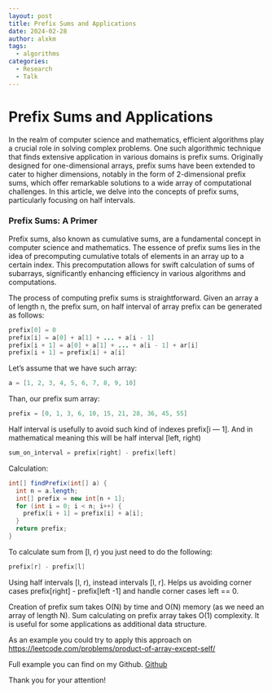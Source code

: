 ```yaml
---
layout: post
title: Prefix Sums and Applications
date: 2024-02-28
author: alxkm
tags:
  - algorithms
categories:
  - Research
  - Talk
---
```


# Prefix Sums and Applications

In the realm of computer science and mathematics, efficient algorithms play a crucial role in solving complex problems. One such algorithmic technique that finds extensive application in various domains is prefix sums. Originally designed for one-dimensional arrays, prefix sums have been extended to cater to higher dimensions, notably in the form of 2-dimensional prefix sums, which offer remarkable solutions to a wide array of computational challenges. In this article, we delve into the concepts of prefix sums, particularly focusing on half intervals.

### Prefix Sums: A Primer

Prefix sums, also known as cumulative sums, are a fundamental concept in computer science and mathematics. The essence of prefix sums lies in the idea of precomputing cumulative totals of elements in an array up to a certain index. This precomputation allows for swift calculation of sums of subarrays, significantly enhancing efficiency in various algorithms and computations.

The process of computing prefix sums is straightforward. Given an array a of length n, the prefix sum, on half interval of array prefix can be generated as follows:

```java
prefix[0] = 0
prefix[i] = a[0] + a[1] + ... + a[i - 1]
prefix[i + 1] = a[0] + a[1] + ... + a[i - 1] + ar[i]
prefix[i + 1] = prefix[i] + a[i]
```

Let’s assume that we have such array:

```java
a = [1, 2, 3, 4, 5, 6, 7, 8, 9, 10]
```

Than, our prefix sum array:

```java
prefix = [0, 1, 3, 6, 10, 15, 21, 28, 36, 45, 55]
```

Half interval is usefully to avoid such kind of indexes prefix[i — 1]. And in mathematical meaning this will be half interval [left, right)

```java
sum_on_interval = prefix[right] - prefix[left]
```

Calculation:


```java
int[] findPrefix(int[] a) {
  int n = a.length;
  int[] prefix = new int[n + 1];
  for (int i = 0; i < n; i++) {
    prefix[i + 1] = prefix[i] + a[i];
  }
  return prefix;
}
```

To calculate sum from [l, r) you just need to do the following:

```java
prefix[r] - prefix[l]
```

Using half intervals [l, r), instead intervals [l, r]. Helps us avoiding corner cases prefix[right] - prefix[left -1] and handle corner cases left == 0.

Creation of prefix sum takes O(N) by time and O(N) memory (as we need an array of length N). Sum calculating on prefix array takes O(1) complexity. It is useful for some applications as additional data structure.

As an example you could try to apply this approach on https://leetcode.com/problems/product-of-array-except-self/

Full example you can find on my Github. [Github](https://github.com/alxkm/articles/blob/master/src/main/java/org/alx/article/_1_prefix_sum/PrefixSumExample.java)

Thank you for your attention!
